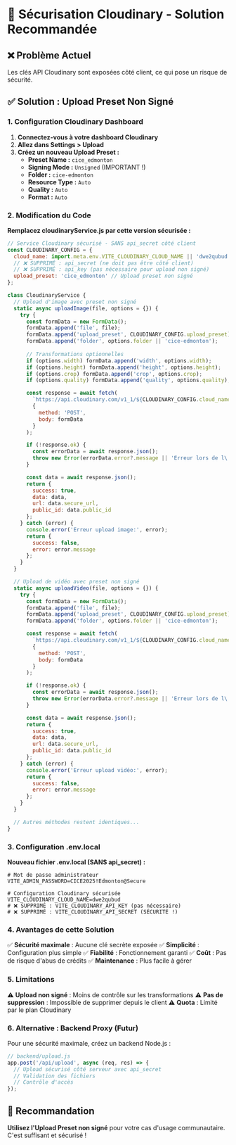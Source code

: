 # 🔐 Sécurisation Cloudinary - Solution Recommandée

## ❌ Problème Actuel
Les clés API Cloudinary sont exposées côté client, ce qui pose un risque de sécurité.

## ✅ Solution : Upload Preset Non Signé

### 1. Configuration Cloudinary Dashboard

1. **Connectez-vous à votre dashboard Cloudinary**
2. **Allez dans Settings > Upload**
3. **Créez un nouveau Upload Preset :**
   - **Preset Name :** `cice_edmonton`
   - **Signing Mode :** `Unsigned` (IMPORTANT !)
   - **Folder :** `cice-edmonton`
   - **Resource Type :** `Auto`
   - **Quality :** `Auto`
   - **Format :** `Auto`

### 2. Modification du Code

**Remplacez cloudinaryService.js par cette version sécurisée :**

```javascript
// Service Cloudinary sécurisé - SANS api_secret côté client
const CLOUDINARY_CONFIG = {
  cloud_name: import.meta.env.VITE_CLOUDINARY_CLOUD_NAME || 'dwe2qubud',
  // ❌ SUPPRIMÉ : api_secret (ne doit pas être côté client)
  // ❌ SUPPRIMÉ : api_key (pas nécessaire pour upload non signé)
  upload_preset: 'cice_edmonton' // Upload preset non signé
};

class CloudinaryService {
  // Upload d'image avec preset non signé
  static async uploadImage(file, options = {}) {
    try {
      const formData = new FormData();
      formData.append('file', file);
      formData.append('upload_preset', CLOUDINARY_CONFIG.upload_preset);
      formData.append('folder', options.folder || 'cice-edmonton');
      
      // Transformations optionnelles
      if (options.width) formData.append('width', options.width);
      if (options.height) formData.append('height', options.height);
      if (options.crop) formData.append('crop', options.crop);
      if (options.quality) formData.append('quality', options.quality);

      const response = await fetch(
        `https://api.cloudinary.com/v1_1/${CLOUDINARY_CONFIG.cloud_name}/image/upload`,
        {
          method: 'POST',
          body: formData
        }
      );

      if (!response.ok) {
        const errorData = await response.json();
        throw new Error(errorData.error?.message || 'Erreur lors de l\'upload');
      }

      const data = await response.json();
      return {
        success: true,
        data: data,
        url: data.secure_url,
        public_id: data.public_id
      };
    } catch (error) {
      console.error('Erreur upload image:', error);
      return {
        success: false,
        error: error.message
      };
    }
  }

  // Upload de vidéo avec preset non signé
  static async uploadVideo(file, options = {}) {
    try {
      const formData = new FormData();
      formData.append('file', file);
      formData.append('upload_preset', CLOUDINARY_CONFIG.upload_preset);
      formData.append('folder', options.folder || 'cice-edmonton');

      const response = await fetch(
        `https://api.cloudinary.com/v1_1/${CLOUDINARY_CONFIG.cloud_name}/video/upload`,
        {
          method: 'POST',
          body: formData
        }
      );

      if (!response.ok) {
        const errorData = await response.json();
        throw new Error(errorData.error?.message || 'Erreur lors de l\'upload');
      }

      const data = await response.json();
      return {
        success: true,
        data: data,
        url: data.secure_url,
        public_id: data.public_id
      };
    } catch (error) {
      console.error('Erreur upload vidéo:', error);
      return {
        success: false,
        error: error.message
      };
    }
  }

  // Autres méthodes restent identiques...
}
```

### 3. Configuration .env.local

**Nouveau fichier .env.local (SANS api_secret) :**
```env
# Mot de passe administrateur
VITE_ADMIN_PASSWORD=CICE2025!Edmonton@Secure

# Configuration Cloudinary sécurisée
VITE_CLOUDINARY_CLOUD_NAME=dwe2qubud
# ❌ SUPPRIMÉ : VITE_CLOUDINARY_API_KEY (pas nécessaire)
# ❌ SUPPRIMÉ : VITE_CLOUDINARY_API_SECRET (SÉCURITÉ !)
```

### 4. Avantages de cette Solution

✅ **Sécurité maximale** : Aucune clé secrète exposée
✅ **Simplicité** : Configuration plus simple
✅ **Fiabilité** : Fonctionnement garanti
✅ **Coût** : Pas de risque d'abus de crédits
✅ **Maintenance** : Plus facile à gérer

### 5. Limitations

⚠️ **Upload non signé** : Moins de contrôle sur les transformations
⚠️ **Pas de suppression** : Impossible de supprimer depuis le client
⚠️ **Quota** : Limité par le plan Cloudinary

### 6. Alternative : Backend Proxy (Futur)

Pour une sécurité maximale, créez un backend Node.js :

```javascript
// backend/upload.js
app.post('/api/upload', async (req, res) => {
  // Upload sécurisé côté serveur avec api_secret
  // Validation des fichiers
  // Contrôle d'accès
});
```

## 🎯 Recommandation

**Utilisez l'Upload Preset non signé** pour votre cas d'usage communautaire. C'est suffisant et sécurisé !


